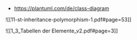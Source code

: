- https://plantuml.com/de/class-diagram

![[11-st-inheritance-polymorphism-1.pdf#page=53]]

![[1_3_Tabellen der Elemente_v2.pdf#page=3]]

